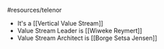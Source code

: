 #resources/telenor 

* It's a [[Vertical Value Stream]]
* Value Stream Leader is [[Wiweke Reymert]]
* Value Stream Architect is [[Borge Setsa Jensen]]